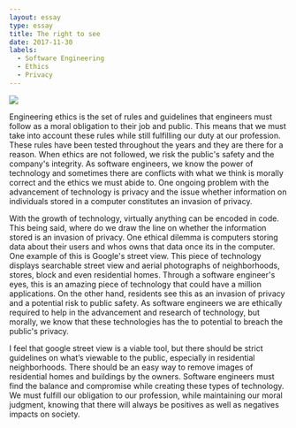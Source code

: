 ```yaml
---
layout: essay
type: essay
title: The right to see
date: 2017-11-30
labels:
  - Software Engineering
  - Ethics
  - Privacy
---
```


<img class="ui small right floated rounded image" src="http://international.viettel.vn/uploads/ckfinder/images/Protecting-Data-and-Privacy-in-the-Cloud-643x367.jpg">

Engineering ethics is the set of rules and guidelines that engineers must follow as a moral obligation to their job and public. This means that we must take into account these rules while still fulfilling our duty at our profession. These rules have been tested throughout the years and they are there for a reason. When ethics are not followed, we risk the public's safety and the company's integrity. As software engineers, we know the power of technology and sometimes there are conflicts with what we think is morally correct and the ethics we must abide to. One ongoing problem with the advancement of technology is privacy and the issue whether information on individuals stored in a computer constitutes an invasion of privacy. 

With the growth of technology, virtually anything can be encoded in code. This being said, where do we draw the line on whether the information stored is an invasion of privacy. One ethical dilemma is computers storing data about their users and whos owns that data once its in the computer. One example of this is Google's street view. This piece of technology displays searchable street view and aerial photographs of neighborhoods, stores, block and even residential homes. Through a software engineer's eyes, this is an amazing piece of technology that could have a million applications. On the other hand, residents see this as an invasion of privacy and a potential risk to public safety. As software engineers we are ethically required to help in the advancement and research of technology, but morally, we know that these technologies has the to potential to breach the public's privacy. 

I feel that google street view is a viable tool, but there should be strict guidelines on what’s viewable to the public, especially in residential neighborhoods. There should be an easy way to remove images of residential homes and buildings by the owners. Software engineers must find the balance and compromise while creating these types of technology. We must fulfill our obligation to our profession, while maintaining our moral judgment, knowing that there will always be positives as well as negatives impacts on society. 
